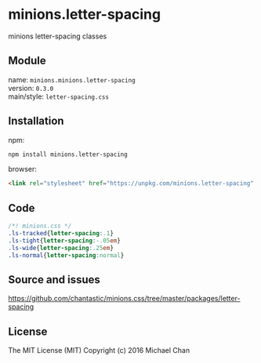 # minions.letter-spacing
minions letter-spacing classes

## Module
name: `minions.minions.letter-spacing`  
version: `0.3.0`  
main/style: `letter-spacing.css`  

## Installation
npm:
```bash
npm install minions.letter-spacing
```

browser:
```html
<link rel="stylesheet" href="https://unpkg.com/minions.letter-spacing" />
```

## Code
```css
/*! minions.css */
.ls-tracked{letter-spacing:.1}
.ls-tight{letter-spacing:-.05em}
.ls-wide{letter-spacing:.25em}
.ls-normal{letter-spacing:normal}

```

## Source and issues

https://github.com/chantastic/minions.css/tree/master/packages/letter-spacing

## License

The MIT License (MIT)
Copyright (c) 2016 Michael Chan